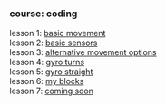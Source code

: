 ### course: coding

lesson 1: [basic movement](basic_movement.md)<br>
lesson 2: [basic sensors](basic_sensors.md)<br>
lesson 3: [alternative movement options](alt_movement.md)<br>
lesson 4: [gyro turns](gyro_turns.md)<br>
lesson 5: [gyro straight](gyro_straight.md)<br>
lesson 6: [my blocks](my_blocks.md)<br>
lesson 7: [coming soon](README.md)<br>
